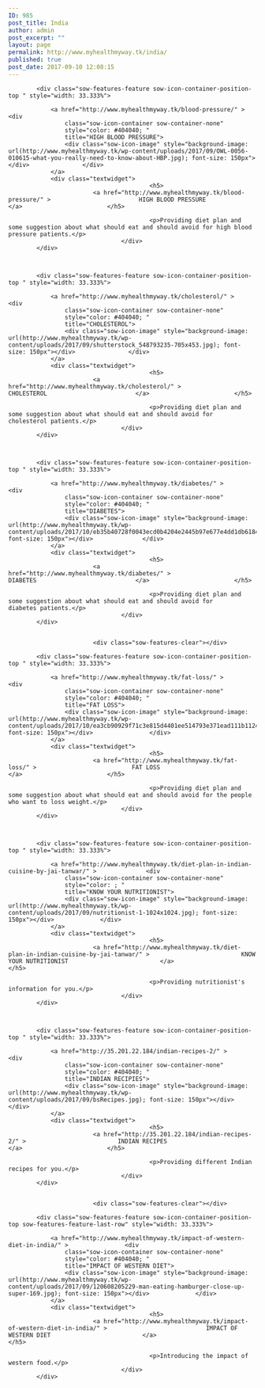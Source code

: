 ```yaml
---
ID: 985
post_title: India
author: admin
post_excerpt: ""
layout: page
permalink: http://www.myhealthmyway.tk/india/
published: true
post_date: 2017-09-10 12:08:15
---
```

<div id="pl-985"  class="panel-layout" ><div id="pg-985-0"  class="panel-grid panel-no-style" ><div id="pgc-985-0-0"  class="panel-grid-cell"  data-weight="1" ><div id="panel-985-0-0-0" class="so-panel widget widget_sow-features panel-first-child panel-last-child" data-index="0" data-style="{&quot;background_image_attachment&quot;:false,&quot;background_display&quot;:&quot;tile&quot;}" ><div class="so-widget-sow-features so-widget-sow-features-default-623d8355e1be">
<div class="sow-features-list sow-features-responsive">

			
			
			<div class="sow-features-feature sow-icon-container-position-top " style="width: 33.333%">

				<a href="http://www.myhealthmyway.tk/blood-pressure/" >				<div
					class="sow-icon-container sow-container-none"
                    style="color: #404040; "
					title="HIGH BLOOD PRESSURE">
					<div class="sow-icon-image" style="background-image: url(http://www.myhealthmyway.tk/wp-content/uploads/2017/09/OWL-0056-010615-what-you-really-need-to-know-about-HBP.jpg); font-size: 150px"></div>				</div>
				</a>
				<div class="textwidget">
											<h5>
							<a href="http://www.myhealthmyway.tk/blood-pressure/" >							HIGH BLOOD PRESSURE							</a>						</h5>
					
											<p>Providing diet plan and some suggestion about what should eat and should avoid for high blood pressure patients.</p>					
									</div>
			</div>

		
			
			<div class="sow-features-feature sow-icon-container-position-top " style="width: 33.333%">

				<a href="http://www.myhealthmyway.tk/cholesterol/" >				<div
					class="sow-icon-container sow-container-none"
                    style="color: #404040; "
					title="CHOLESTEROL">
					<div class="sow-icon-image" style="background-image: url(http://www.myhealthmyway.tk/wp-content/uploads/2017/09/shutterstock_548793235-705x453.jpg); font-size: 150px"></div>				</div>
				</a>
				<div class="textwidget">
											<h5>
							<a href="http://www.myhealthmyway.tk/cholesterol/" >							CHOLESTEROL							</a>						</h5>
					
											<p>Providing diet plan and some suggestion about what should eat and should avoid for cholesterol patients.</p>					
									</div>
			</div>

		
			
			<div class="sow-features-feature sow-icon-container-position-top " style="width: 33.333%">

				<a href="http://www.myhealthmyway.tk/diabetes/" >				<div
					class="sow-icon-container sow-container-none"
                    style="color: #404040; "
					title="DIABETES">
					<div class="sow-icon-image" style="background-image: url(http://www.myhealthmyway.tk/wp-content/uploads/2017/10/eb35b40728f0043ecd0b4204e2445b97e677e4dd1db618479d_1920.png); font-size: 150px"></div>				</div>
				</a>
				<div class="textwidget">
											<h5>
							<a href="http://www.myhealthmyway.tk/diabetes/" >							DIABETES							</a>						</h5>
					
											<p>Providing diet plan and some suggestion about what should eat and should avoid for diabetes patients.</p>					
									</div>
			</div>

		
							<div class="sow-features-clear"></div>
			
			<div class="sow-features-feature sow-icon-container-position-top " style="width: 33.333%">

				<a href="http://www.myhealthmyway.tk/fat-loss/" >				<div
					class="sow-icon-container sow-container-none"
                    style="color: #404040; "
					title="FAT LOSS">
					<div class="sow-icon-image" style="background-image: url(http://www.myhealthmyway.tk/wp-content/uploads/2017/10/ea3cb90929f71c3e815d4401ee514793e371ead111b11240_1920.jpg); font-size: 150px"></div>				</div>
				</a>
				<div class="textwidget">
											<h5>
							<a href="http://www.myhealthmyway.tk/fat-loss/" >							FAT LOSS							</a>						</h5>
					
											<p>Providing diet plan and some suggestion about what should eat and should avoid for the people who want to loss weight.</p>					
									</div>
			</div>

		
			
			<div class="sow-features-feature sow-icon-container-position-top " style="width: 33.333%">

				<a href="http://www.myhealthmyway.tk/diet-plan-in-indian-cuisine-by-jai-tanwar/" >				<div
					class="sow-icon-container sow-container-none"
                    style="color: ; "
					title="KNOW YOUR NUTRITIONIST">
					<div class="sow-icon-image" style="background-image: url(http://www.myhealthmyway.tk/wp-content/uploads/2017/09/nutritionist-1-1024x1024.jpg); font-size: 150px"></div>				</div>
				</a>
				<div class="textwidget">
											<h5>
							<a href="http://www.myhealthmyway.tk/diet-plan-in-indian-cuisine-by-jai-tanwar/" >							KNOW YOUR NUTRITIONIST							</a>						</h5>
					
											<p>Providing nutritionist's information for you.</p>					
									</div>
			</div>

		
			
			<div class="sow-features-feature sow-icon-container-position-top " style="width: 33.333%">

				<a href="http://35.201.22.184/indian-recipes-2/" >				<div
					class="sow-icon-container sow-container-none"
                    style="color: #404040; "
					title="INDIAN RECIPIES">
					<div class="sow-icon-image" style="background-image: url(http://www.myhealthmyway.tk/wp-content/uploads/2017/09/bsRecipes.jpg); font-size: 150px"></div>				</div>
				</a>
				<div class="textwidget">
											<h5>
							<a href="http://35.201.22.184/indian-recipes-2/" >							INDIAN RECIPES							</a>						</h5>
					
											<p>Providing different Indian recipes for you.</p>					
									</div>
			</div>

		
							<div class="sow-features-clear"></div>
			
			<div class="sow-features-feature sow-icon-container-position-top sow-features-feature-last-row" style="width: 33.333%">

				<a href="http://www.myhealthmyway.tk/impact-of-western-diet-in-india/" >				<div
					class="sow-icon-container sow-container-none"
                    style="color: #404040; "
					title="IMPACT OF WESTERN DIET">
					<div class="sow-icon-image" style="background-image: url(http://www.myhealthmyway.tk/wp-content/uploads/2017/09/120608205229-man-eating-hamburger-close-up-super-169.jpg); font-size: 150px"></div>				</div>
				</a>
				<div class="textwidget">
											<h5>
							<a href="http://www.myhealthmyway.tk/impact-of-western-diet-in-india/" >							IMPACT OF WESTERN DIET							</a>						</h5>
					
											<p>Introducing the impact of western food.</p>					
									</div>
			</div>

			
</div>
</div></div></div></div></div>